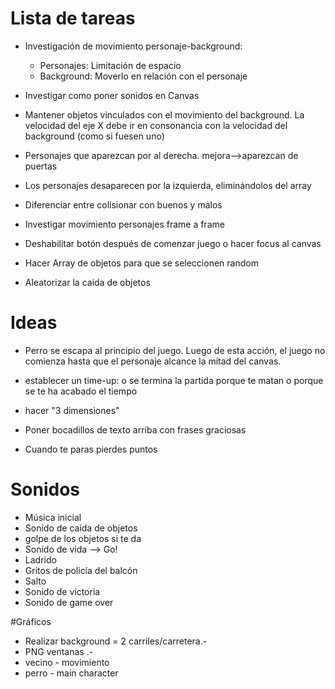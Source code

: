 # Lista de tareas

+ Investigación de movimiento personaje-background:
    + Personajes: Limitación de espacio
    + Background: Moverlo en relación con el personaje

+ Investigar como poner sonidos en Canvas
+ Mantener objetos vinculados con el movimiento del background. La velocidad del eje X debe ir en consonancia con la velocidad del background (como si fuesen uno)
+ Personajes que aparezcan por al derecha. mejora-->aparezcan de puertas
+ Los personajes desaparecen por la izquierda, eliminándolos del array
+ Diferenciar entre colisionar con buenos y malos
+ Investigar movimiento personajes frame a frame
+ Deshabilitar botón después de comenzar juego o hacer focus al canvas
+ Hacer Array de objetos para que se seleccionen random
+ Aleatorizar la caida de objetos





# Ideas

+ Perro se escapa al principio del juego. Luego de esta acción, el juego no comienza hasta que el personaje alcance la mitad del canvas.

+ establecer un time-up: o se termina la partida porque te matan o porque se te ha acabado el tiempo
+ hacer "3 dimensiones"
+ Poner bocadillos de texto arriba con frases graciosas
+ Cuando te paras pierdes puntos

# Sonidos

+ Música inicial
+ Sonido de caida de objetos 
+ golpe de los objetos si te da
+ Sonido de vida --> Go!
+ Ladrido
+ Gritos de policía del balcón
+ Salto
+ Sonido de victoria
+ Sonido de game over


#Gráficos

+ Realizar background = 2 carriles/carretera.-
+ PNG ventanas .-
+ vecino - movimiento
+ perro - main character